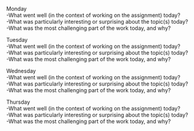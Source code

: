Monday <br>
-What went well (in the context of working on the assignment) today? <br>
-What was particularly interesting or surprising about the topic(s) today? <br> 
-What was the most challenging part of the work today, and why? <br>

Tuesday <br>
-What went well (in the context of working on the assignment) today? <br>
-What was particularly interesting or surprising about the topic(s) today? <br>
-What was the most challenging part of the work today, and why? <br>

Wednesday <br>
-What went well (in the context of working on the assignment) today? <br>
-What was particularly interesting or surprising about the topic(s) today? <br>
-What was the most challenging part of the work today, and why? <br>

Thursday <br>
-What went well (in the context of working on the assignment) today? <br>
-What was particularly interesting or surprising about the topic(s) today? <br>
-What was the most challenging part of the work today, and why? <br>
